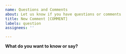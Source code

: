 ```yaml
---
name: Questions and Comments
about: Let us know if you have questions or comments
title: New Comment [COMMENT]
labels: question
assignees: ''

---
```


**What do you want to know or say?**  
